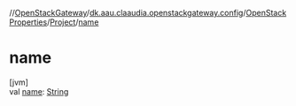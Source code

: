 //[OpenStackGateway](../../../../index.md)/[dk.aau.claaudia.openstackgateway.config](../../index.md)/[OpenStackProperties](../index.md)/[Project](index.md)/[name](name.md)

# name

[jvm]\
val [name](name.md): [String](https://kotlinlang.org/api/latest/jvm/stdlib/kotlin/-string/index.html)
